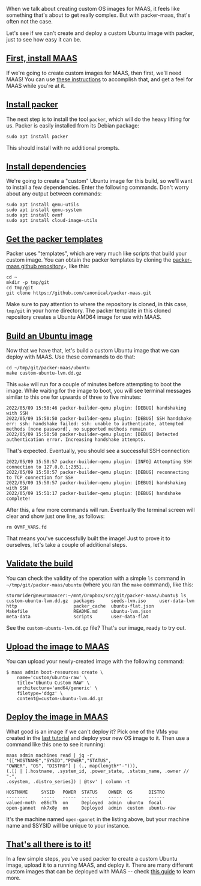 <!-- "Create a custom image" -->
When we talk about creating custom OS images for MAAS, it feels like something that's about to get really complex.  But with packer-maas, that's often not the case.

Let's see if we can't create and deploy a custom Ubuntu image with packer, just to see how easy it can be.

<a href="#heading--install-maas"><h2 id="heading--install-maas">First, install MAAS</h2></a>

If we're going to create custom images for MAAS, then first, we'll need MAAS!  You can use [these instructions](/t/how-to-do-a-fresh-install-of-maas/5128) to accomplish that, and get a feel for MAAS while you're at it.

<a href="#heading--install-packer"><h2 id="heading--install-packer">Install packer</h2></a>

The next step is to install the tool `packer`, which will do the heavy lifting for us.  Packer is easily installed from its Debian package:

```nohighlight
sudo apt install packer
```

This should install with no additional prompts.

<a href="#heading--install-dependencies"><h2 id="heading--install-dependencies">Install dependencies</h2></a>

We're going to create a "custom" Ubuntu image for this build, so we'll want to install a few dependencies.  Enter the following commands.  Don't worry about any output between commands:

```nohighlight
sudo apt install qemu-utils
sudo apt install qemu-system
sudo apt install ovmf
sudo apt install cloud-image-utils
```

<a href="#heading--get-the-packer-templates"><h2 id="heading--get-the-packer-templates">Get the packer templates</h2></a>

Packer uses "templates", which are very much like scripts that build your custom image.  You can obtain the packer templates by cloning the [packer-maas github repository](https://github.com/canonical/packer-maas.git)`↗`, like this:

```nohighlight
cd ~
mkdir -p tmp/git
cd tmp/git
git clone https://github.com/canonical/packer-maas.git
```

Make sure to pay attention to where the repository is cloned, in this case, `tmp/git` in your home directory.  The packer template in this cloned repository creates a Ubuntu AMD64 image for use with MAAS.

<a href="#heading--build-an-image"><h2 id="heading--build-an-image">Build an Ubuntu image</h2></a>

Now that we have that, let's build a custom Ubuntu image that we can deploy with MAAS.  Use these commands to do that:

```nohighlight
cd ~/tmp/git/packer-maas/ubuntu
make custom-ubuntu-lvm.dd.gz
```

This `make` will run for a couple of minutes before attempting to boot the image.  While waiting for the image to boot, you will see terminal messages similar to this one for upwards of three to five minutes:

```nohighlight
2022/05/09 15:50:46 packer-builder-qemu plugin: [DEBUG] handshaking with SSH
2022/05/09 15:50:50 packer-builder-qemu plugin: [DEBUG] SSH handshake err: ssh: handshake failed: ssh: unable to authenticate, attempted methods [none password], no supported methods remain
2022/05/09 15:50:50 packer-builder-qemu plugin: [DEBUG] Detected authentication error. Increasing handshake attempts.
```

That's expected.  Eventually, you should see a successful SSH connection:

```nohighlight
2022/05/09 15:50:57 packer-builder-qemu plugin: [INFO] Attempting SSH connection to 127.0.0.1:2351...
2022/05/09 15:50:57 packer-builder-qemu plugin: [DEBUG] reconnecting to TCP connection for SSH
2022/05/09 15:50:57 packer-builder-qemu plugin: [DEBUG] handshaking with SSH
2022/05/09 15:51:17 packer-builder-qemu plugin: [DEBUG] handshake complete!
```

After this, a few more commands will run.  Eventually the terminal screen will clear and show just one line, as follows:

```nohighlight
rm OVMF_VARS.fd
```

That means you've successfully built the image!  Just to prove it to ourselves, let's take a couple of additional steps.

<a href="#heading--validate-the-build"><h2 id="heading--validate-the-build">Validate the build</h2></a>

You can check the validity of the operation with a simple `ls` command in `~/tmp/git/packer-maas/ubuntu` (where you ran the `make` command), like this:

```nohighlight
stormrider@neuromancer:~/mnt/Dropbox/src/git/packer-maas/ubuntu$ ls
custom-ubuntu-lvm.dd.gz  packages      seeds-lvm.iso     user-data-lvm
http                     packer_cache  ubuntu-flat.json
Makefile                 README.md     ubuntu-lvm.json
meta-data                scripts       user-data-flat
```

See the `custom-ubuntu-lvm.dd.gz` file?  That's our image, ready to try out.

<a href="#heading--upload-to-maas"><h2 id="heading--upload-to-maas">Upload the image to MAAS</h2></a>

You can upload your newly-created image with the following command:

```nohighlight
$ maas admin boot-resources create \
    name='custom/ubuntu-raw' \
    title='Ubuntu Custom RAW' \
    architecture='amd64/generic' \
    filetype='ddgz' \
    content@=custom-ubuntu-lvm.dd.gz
```

<a href="#heading--deploy-your-image"><h2 id="heading--deploy-your-image">Deploy the image in MAAS</h2></a>

What good is an image if we can't deploy it?  Pick one of the VMs you created in the [last tutorial](/t/try-out-the-maas-cli/5236) and deploy your new OS image to it.  Then use a command like this one to see it running:

```nohighlight
maas admin machines read | jq -r '(["HOSTNAME","SYSID","POWER","STATUS",
"OWNER", "OS", "DISTRO"] | (., map(length*"-"))),
(.[] | [.hostname, .system_id, .power_state, .status_name, .owner // "-",
.osystem, .distro_series]) | @tsv' | column -t

HOSTNAME     SYSID   POWER  STATUS    OWNER  OS      DISTRO
--------     -----   -----  ------    -----  --      ------
valued-moth  e86c7h  on     Deployed  admin  ubuntu  focal
open-gannet  nk7x8y  on     Deployed  admin  custom  ubuntu-raw
```

It's the machine named `open-gannet` in the listing above, but your machine name and $SYSID will be unique to your instance.

<a href="#heading--thats-all-there-is-to-it"><h2 id="heading--thats-all-there-is-to-it">That's all there is to it!</h2></a>

In a few simple steps, you've used packer to create a custom Ubuntu image, upload it to a running MAAS, and deploy it.  There are many different custom images that can be deployed with MAAS -- check [this guide](/t/how-to-customise-images/5104) to learn more.
